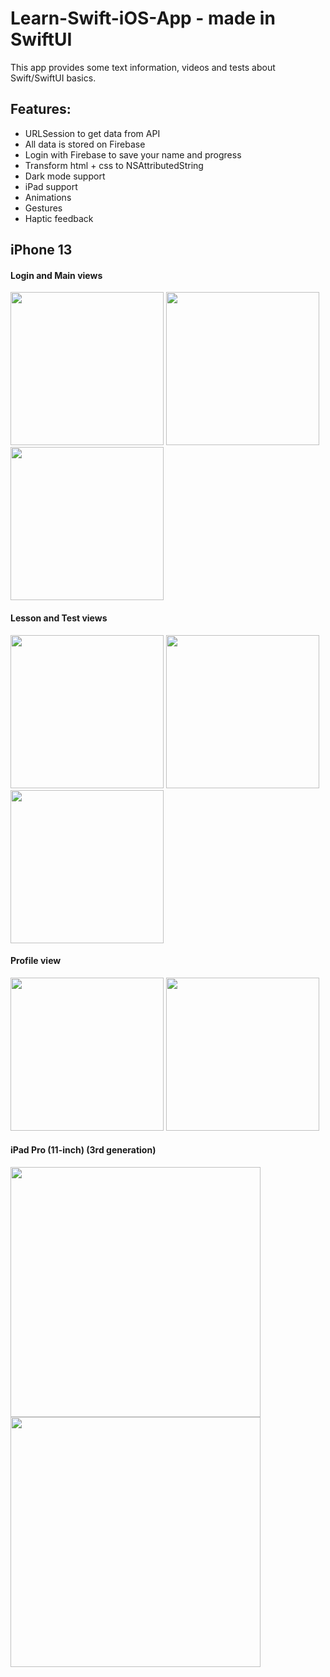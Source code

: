 # Learn-Swift-iOS-App - made in SwiftUI

This app provides some text information, videos and tests about Swift/SwiftUI basics.

## Features:
- URLSession to get data from API
- All data is stored on Firebase
- Login with Firebase to save your name and progress
- Transform html + css to NSAttributedString
- Dark mode support
- iPad support
- Animations
- Gestures
- Haptic feedback

## iPhone 13
#### Login and Main views
<img src="https://user-images.githubusercontent.com/33011419/184699708-cd52decc-4ee6-4594-b8dd-8026b2871dd7.png" width="245"> <img src="https://user-images.githubusercontent.com/33011419/184699711-2f16e717-d5c3-41d4-accb-24b2be410413.png" width="245"> <img src="https://user-images.githubusercontent.com/33011419/184699712-63504d85-f50b-4465-b8eb-c2929922ece1.png" width="245">

#### Lesson and Test views
<img src="https://user-images.githubusercontent.com/33011419/184699714-ab0f06b5-cb16-449b-9a84-3427fe226650.png" width="245"> <img src="https://user-images.githubusercontent.com/33011419/184699715-4bdd829c-8494-477d-8ddf-d7ea929e539c.png" width="245"> <img src="https://user-images.githubusercontent.com/33011419/184699720-31659971-dc1a-4940-8ed0-e2051d0463cc.png" width="245">

#### Profile view
<img src="https://user-images.githubusercontent.com/33011419/184699721-1bef041a-bea7-47a2-bfe7-b4f36004e4b3.png" width="245"> <img src="https://user-images.githubusercontent.com/33011419/184699723-68ca5e6f-5cd5-4bc4-91f1-d7ffd3c7150a.png" width="245">

#### iPad Pro (11-inch) (3rd generation)
<img src="https://user-images.githubusercontent.com/33011419/184700016-d6389d42-4dd8-4a40-b268-d73fa4eb525e.png" width="400"> <img src="https://user-images.githubusercontent.com/33011419/184700010-6251a3cd-4c07-494c-a82d-d8a552576b6c.png" width="400">


